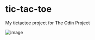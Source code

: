 # tic-tac-toe

My tictactoe project for The Odin Project

![image](https://user-images.githubusercontent.com/3532195/130191723-22ad10b8-cd96-42ce-8d96-14adfd3e41f1.png)
